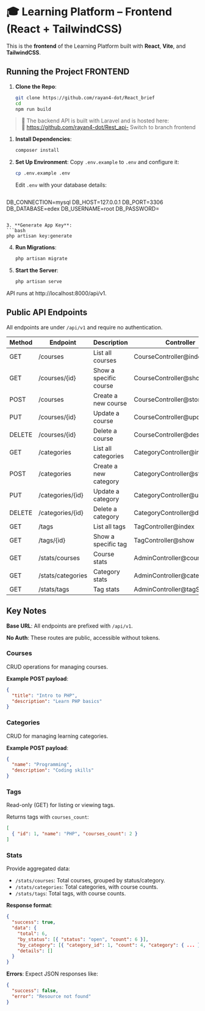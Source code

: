 



# 🎓 Learning Platform – Frontend (React + TailwindCSS)

This is the **frontend** of the Learning Platform built with **React**, **Vite**, and **TailwindCSS**.



## Running the Project FRONTEND

1. **Clone the Repo**:
   ```bash
   git clone https://github.com/rayan4-dot/React_brief
   cd
   npm run build
   ```

> 🧠 The backend API is built with Laravel and is hosted here:  
> 🔗 https://github.com/rayan4-dot/Rest_api-
> Switch to branch frontend


1. **Install Dependencies**:
   ```bash
   composer install
   ```

2. **Set Up Environment**:
   Copy `.env.example` to `.env` and configure it:
   ```bash
   cp .env.example .env
   ```

   Edit `.env` with your database details:
   ```env
  DB_CONNECTION=mysql
  DB_HOST=127.0.0.1
  DB_PORT=3306
  DB_DATABASE=edex
  DB_USERNAME=root
  DB_PASSWORD=
   ```

3. **Generate App Key**:
   ```bash
   php artisan key:generate
   ```

4. **Run Migrations**:
   ```bash
   php artisan migrate
   ```

5. **Start the Server**:
   ```bash
   php artisan serve
   ```

API runs at http://localhost:8000/api/v1.

## Public API Endpoints

All endpoints are under `/api/v1` and require no authentication.

| Method | Endpoint            | Description             | Controller             |
|--------|---------------------|-------------------------|------------------------|
| GET    | /courses            | List all courses        | CourseController@index |
| GET    | /courses/{id}       | Show a specific course  | CourseController@show  |
| POST   | /courses            | Create a new course     | CourseController@store |
| PUT    | /courses/{id}       | Update a course         | CourseController@update|
| DELETE | /courses/{id}       | Delete a course         | CourseController@destroy|
| GET    | /categories         | List all categories     | CategoryController@index |
| POST   | /categories         | Create a new category   | CategoryController@store |
| PUT    | /categories/{id}    | Update a category       | CategoryController@update |
| DELETE | /categories/{id}    | Delete a category       | CategoryController@destroy |
| GET    | /tags               | List all tags           | TagController@index     |
| GET    | /tags/{id}          | Show a specific tag     | TagController@show      |
| GET    | /stats/courses      | Course stats            | AdminController@courseStats |
| GET    | /stats/categories   | Category stats          | AdminController@categoryStats |
| GET    | /stats/tags         | Tag stats               | AdminController@tagStats |

## Key Notes

**Base URL**: All endpoints are prefixed with `/api/v1`.

**No Auth**: These routes are public, accessible without tokens.

### Courses
CRUD operations for managing courses.

**Example POST payload**:
```json
{
  "title": "Intro to PHP",
  "description": "Learn PHP basics"
}
```

### Categories
CRUD for managing learning categories.

**Example POST payload**:
```json
{
  "name": "Programming",
  "description": "Coding skills"
}
```

### Tags
Read-only (GET) for listing or viewing tags.

Returns tags with `courses_count`:
```json
[
  { "id": 1, "name": "PHP", "courses_count": 2 }
]
```

### Stats
Provide aggregated data:
- `/stats/courses`: Total courses, grouped by status/category.
- `/stats/categories`: Total categories, with course counts.
- `/stats/tags`: Total tags, with course counts.

**Response format**:
```json
{
  "success": true,
  "data": {
    "total": 6,
    "by_status": [{ "status": "open", "count": 6 }],
    "by_category": [{ "category_id": 1, "count": 4, "category": { ... } }],
    "details": []
  }
}
```

**Errors**:
Expect JSON responses like:
```json
{
  "success": false,
  "error": "Resource not found"
}
```
